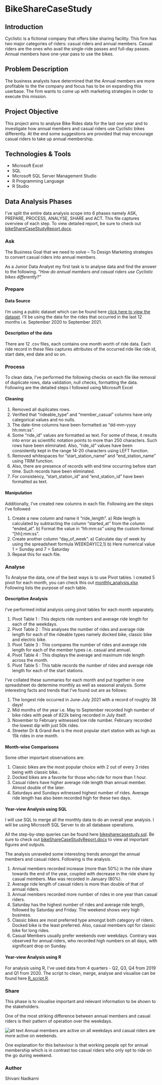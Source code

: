 # BikeShareCaseStudy
## Introduction
Cyclistic is a fictional company that offers bike sharing facility. This firm has two major categories of riders: casual riders and annual members. Casual riders are the ones who avail the single-ride passes and full-day passes. Annual members have one-year pass to use the bikes. 

## Problem Description 
The business analysts have determined that the Annual members are more profitable to the the company and focus has to be on expanding this userbase. The firm wants to come up with marketing strategies in order to execute this mission.

## Project Objective
This project aims to analyse Bike Rides data for the last one year and to investigate how annual members and casual riders use Cyclistic bikes differently. At the end some suggestions are provided that may encourage casual riders to take up annual membership.

## Technologies & Tools
* Microsoft Excel
* SQL
* Microsoft SQL Server Management Studio
* R Programming Language
* R Studio

## Data Analysis Phases
I've split the entire data analysis scope into 6 phases namely ASK, PREPARE, PROCESS, ANALYSE, SHARE and ACT. This file captures overview of each step. To view detailed report, be sure to check out [bikeShareCaseStudyReport.docx](https://github.com/shivani-nadkarni/BikeShareCaseStudy/blob/master/caseStudyReport.docx).

### Ask
The Business Goal that we need to solve – To Design  Marketing strategies to convert casual riders into annual members.

As a Junior Data Analyst my first task is to analyse data and find the answer to the following.
*“How do annual members and casual riders use Cyclistic bikes differently?”*

### Prepare

#### Data Source
I’m using a public dataset which can be found here [click here to view the dataset](https://divvy-tripdata.s3.amazonaws.com/index.html).
I’ll be using the data for the rides that occurred in the last 12 months i.e. September 2020 to September 2021.

#### Description of the data
There are 12 .csv files, each contains one month worth of ride data. Each ride record in these files captures attributes of the occurred ride like ride id, start date, end date and so on.

### Process

To clean data, I’ve performed the following checks on each file like removal of duplicate rows, data validation, null checks, formatting the data. Following are the detailed steps I followed using Microsoft Excel

#### Cleaning

1.	Removed all duplicates rows.
2.	Verified that “rideable_type” and “member_casual” columns have only categorical values and no nulls.
3.	The date-time columns have been formatted as “dd-mm-yyyy hh:mm:ss”.
4.	Some “ride_id” values are formatted as text. For some of these, it results into error as scientific notation points to more than 250 characters. Such rows have been eliminated. Also, “ride_id” values have been consistently kept in the range 14-20 characters using LEFT function.
5.	Removed whitespaces for “start_station_name” and “end_station_name” using TRIM function.
6.	Also, there are presence of records with end time occurring before start time. Such records have been eliminated.
7.	For consistency, “start_station_id” and “end_station_id” have been formatted as text.

#### Manipulation
Additionally, I’ve created new columns in each file. Following are the steps I’ve followed
1)	Create a new column and name it “ride_length”.
a)	Ride length is calculated by subtracting the column “started_at” from the column “ended_at”. 
b)	Format the value in “hh:mm:ss” using the custom format “[hh]:mm:ss”.
2)	Create another column “day_of_week”.
a)	Calculate day of week by using the spreadsheet formula WEEKDAY(C2,1)
b)	Here numerical value 1 = Sunday and 7 = Saturday
3)	Repeat this for each file.

### Analyse

To Analyse the data, one of the best ways is to use Pivot tables. I created 5 pivot for each month, you can check this out [monthly_analysis.xlsx](https://github.com/shivani-nadkarni/BikeShareCaseStudy/blob/master/year_view_analysis.xlsx) Following lists the purpose of each table. 

#### Descriptive Analysis
I’ve performed initial analysis using pivot tables for each month separately.
1)	Pivot Table 1 : This depicts ride numbers and average ride length for each of the weekdays.
2)	Pivot Table 2 : This analyses the number of rides and average ride length for each of the rideable types namely docked bike, classic bike and electric bike.
3)	Pivot Table 3 : This compares the number of rides and average ride length for each of the member types i.e. casual and annual.
4)	Pivot Table 4 : This displays the average and maximum ride length across the month.
5)	Pivot Table 5 : This table records the number of rides and average ride length for each of the start stations.

I’ve collated these summaries for each month and put together in one spreadsheet do determine monthly as well as seasonal analysis.
Some interesting facts and trends that I’ve found out are as follows:
1)	The longest ride occurred in June-July 2021 with a record of roughly 38 days!
2)	Mid months of the year i.e. May to September recorded high number of bike rides with peak of 822k being recorded in July itself.
3)	November to February witnessed low ride number. February recorded the lowest dip with just 50k rides.
4)	Streeter Dr & Grand Ave is the most popular start station with as high as 15k rides in one month.

#### Month-wise Comparisons
Some other important observations are:

1)	Classic bikes are the most popular choice with 2 out of every 3 rides being with classic bike..
2)	Docked bikes are a favorite for those who ride for more than 1 hour.
3)	Casual riders have higher average ride length than annual member. Almost double of the later.
4)	Saturdays and Sundays witnessed highest number of rides. Average ride length has also been recorded high for these two days.

#### Year-view Analysis using SQL
I will use SQL to merge all the monthly data to do an overall year analysis. I will be using Microsoft SQL Server to do all database operations.

All the step-by-step queries can be found here [bikesharecasestudy.sql](https://github.com/shivani-nadkarni/BikeShareCaseStudy/blob/master/SQLscript.sql). Be sure to check out [bikeShareCaseStudyReport.docx](https://github.com/shivani-nadkarni/BikeShareCaseStudy/blob/master/caseStudyReport.docx) to view all important figures and outputs.

The analysis unraveled some interesting trends amongst the annual members and casual riders. Following is the analysis.

1)	Annual members recorded increase (more than 50%) in the ride share towards the end of the year, coupled with decrease in the ride share by casual members.  Max was recorded in January (80%).
2)	Average ride length of casual riders is more than double of that of annual riders.
3)	Annual members recorded more number of rides in one year than casual riders.
4)	Saturday has the highest number of rides and average ride length, followed by Saturday and Friday. The weekend shows very high business.
5)	Classic bikes are most preferred type amongst both category of riders. Docked bike is the least preferred. Also, casual members opt for classic bike for long rides.
6)	Casual Members usually prefer weekends over weekdays. Contrary was observed for annual riders, who recorded high numbers on all days, with significant drop on Sunday.

#### Year-view Analysis using R

For analysis using R, I've used data from 4 quarters - Q2, Q3, Q4 from 2019 and Q1 from 2020. The script to clean, merge, analyse and visualise can be found here [R_script.R](https://github.com/shivani-nadkarni/BikeShareCaseStudy/blob/master/Rscript.R ).

### Share

This phase is to visualise important and relevant information to be shown to the stakeholders.

One of the most striking difference between annual members and casual riders is their pattern of operation over the weekdays.

![alt text](https://github.com/shivani-nadkarni/BikeShareCaseStudy/blob/master/images/weeklyRides_bar.png)
Annual members are active on all weekdays and casual riders are more active on weekends.

One explanation for this behaviour is that working people opt for annual membership which is in contrast too casual riders who only opt to ride on the go during weekend.

### Author

Shivani Nadkarni
